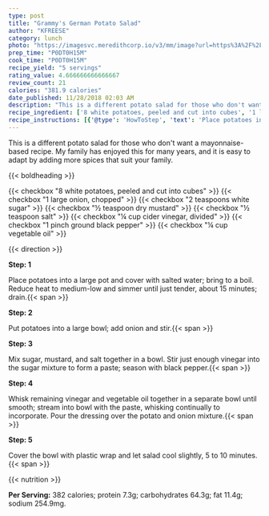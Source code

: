 ```yaml
---
type: post
title: "Grammy's German Potato Salad"
author: "KFREESE"
category: lunch
photo: "https://imagesvc.meredithcorp.io/v3/mm/image?url=https%3A%2F%2Fimages.media-allrecipes.com%2Fuserphotos%2F1285613.jpg"
prep_time: "P0DT0H15M"
cook_time: "P0DT0H15M"
recipe_yield: "5 servings"
rating_value: 4.666666666666667
review_count: 21
calories: "381.9 calories"
date_published: 11/28/2018 02:03 AM
description: "This is a different potato salad for those who don't want a mayonnaise-based recipe. My family has enjoyed this for many years, and it is easy to adapt by adding more spices that suit your family."
recipe_ingredient: ['8 white potatoes, peeled and cut into cubes', '1 large onion, chopped', '2 teaspoons white sugar', '½ teaspoon dry mustard', '½ teaspoon salt', '¼ cup cider vinegar, divided', '1 pinch ground black pepper', '¼ cup vegetable oil']
recipe_instructions: [{'@type': 'HowToStep', 'text': 'Place potatoes into a large pot and cover with salted water; bring to a boil. Reduce heat to medium-low and simmer until just tender, about 15 minutes; drain.\n'}, {'@type': 'HowToStep', 'text': 'Put potatoes into a large bowl; add onion and stir.\n'}, {'@type': 'HowToStep', 'text': 'Mix sugar, mustard, and salt together in a bowl. Stir just enough vinegar into the sugar mixture to form a paste; season with black pepper.\n'}, {'@type': 'HowToStep', 'text': 'Whisk remaining vinegar and vegetable oil together in a separate bowl until smooth; stream into bowl with the paste, whisking continually to incorporate. Pour the dressing over the potato and onion mixture.\n'}, {'@type': 'HowToStep', 'text': 'Cover the bowl with plastic wrap and let salad cool slightly, 5 to 10 minutes.\n'}]
---
```


This is a different potato salad for those who don't want a mayonnaise-based recipe. My family has enjoyed this for many years, and it is easy to adapt by adding more spices that suit your family. 

{{< boldheading >}}

{{< checkbox "8  white potatoes, peeled and cut into cubes" >}}
{{< checkbox "1 large onion, chopped" >}}
{{< checkbox "2 teaspoons white sugar" >}}
{{< checkbox "½ teaspoon dry mustard" >}}
{{< checkbox "½ teaspoon salt" >}}
{{< checkbox "¼ cup cider vinegar, divided" >}}
{{< checkbox "1 pinch ground black pepper" >}}
{{< checkbox "¼ cup vegetable oil" >}}


{{< direction >}}

**Step: 1**

Place potatoes into a large pot and cover with salted water; bring to a boil. Reduce heat to medium-low and simmer until just tender, about 15 minutes; drain.{{< span >}}

**Step: 2**

Put potatoes into a large bowl; add onion and stir.{{< span >}}

**Step: 3**

Mix sugar, mustard, and salt together in a bowl. Stir just enough vinegar into the sugar mixture to form a paste; season with black pepper.{{< span >}}

**Step: 4**

Whisk remaining vinegar and vegetable oil together in a separate bowl until smooth; stream into bowl with the paste, whisking continually to incorporate. Pour the dressing over the potato and onion mixture.{{< span >}}

**Step: 5**

Cover the bowl with plastic wrap and let salad cool slightly, 5 to 10 minutes.{{< span >}}

{{< nutrition >}}

**Per Serving:** 382 calories; protein 7.3g; carbohydrates 64.3g; fat 11.4g; sodium 254.9mg.